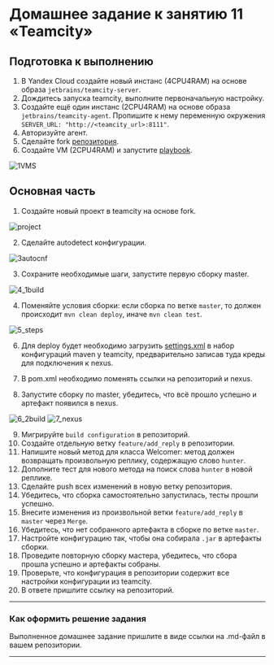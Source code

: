 # Домашнее задание к занятию 11 «Teamcity»

## Подготовка к выполнению

1. В Yandex Cloud создайте новый инстанс (4CPU4RAM) на основе образа `jetbrains/teamcity-server`.
2. Дождитесь запуска teamcity, выполните первоначальную настройку.
3. Создайте ещё один инстанс (2CPU4RAM) на основе образа `jetbrains/teamcity-agent`. Пропишите к нему переменную окружения `SERVER_URL: "http://<teamcity_url>:8111"`.
4. Авторизуйте агент.
5. Сделайте fork [репозитория](https://github.com/aragastmatb/example-teamcity).
6. Создайте VM (2CPU4RAM) и запустите [playbook](./infrastructure).

![1VMS](https://github.com/user-attachments/assets/d2a4a0a4-91cb-4844-bbbb-bcebe1371ac2)


## Основная часть

1. Создайте новый проект в teamcity на основе fork.

![project](https://github.com/user-attachments/assets/18bce7a7-897f-483a-b1b4-47b12d76fe79)

  
2. Сделайте autodetect конфигурации.

![3autocnf](https://github.com/user-attachments/assets/0a035e50-fa6c-43fa-82f7-e7edb151289c)


3. Сохраните необходимые шаги, запустите первую сборку master.

![4_1build](https://github.com/user-attachments/assets/a48c9a72-1bb4-413f-a92a-a925f3422961)


4. Поменяйте условия сборки: если сборка по ветке `master`, то должен происходит `mvn clean deploy`, иначе `mvn clean test`.

![5_steps](https://github.com/user-attachments/assets/fcce98b4-145e-4d8e-8074-23bd1d6ec0c2)

6. Для deploy будет необходимо загрузить [settings.xml](./teamcity/settings.xml) в набор конфигураций maven у teamcity, предварительно записав туда креды для подключения к nexus.

7. В pom.xml необходимо поменять ссылки на репозиторий и nexus.
8. Запустите сборку по master, убедитесь, что всё прошло успешно и артефакт появился в nexus.

![6_2build](https://github.com/user-attachments/assets/454dfb8b-ada3-4d09-b022-b6e3ec149752)
![7_nexus](https://github.com/user-attachments/assets/97dd7513-0115-4495-b200-e0ba9300e557)


9. Мигрируйте `build configuration` в репозиторий.
10. Создайте отдельную ветку `feature/add_reply` в репозитории.
11. Напишите новый метод для класса Welcomer: метод должен возвращать произвольную реплику, содержащую слово `hunter`.
12. Дополните тест для нового метода на поиск слова `hunter` в новой реплике.
13. Сделайте push всех изменений в новую ветку репозитория.
14. Убедитесь, что сборка самостоятельно запустилась, тесты прошли успешно.
15. Внесите изменения из произвольной ветки `feature/add_reply` в `master` через `Merge`.
16. Убедитесь, что нет собранного артефакта в сборке по ветке `master`.
17. Настройте конфигурацию так, чтобы она собирала `.jar` в артефакты сборки.
18. Проведите повторную сборку мастера, убедитесь, что сбора прошла успешно и артефакты собраны.
19. Проверьте, что конфигурация в репозитории содержит все настройки конфигурации из teamcity.
20. В ответе пришлите ссылку на репозиторий.

---

### Как оформить решение задания

Выполненное домашнее задание пришлите в виде ссылки на .md-файл в вашем репозитории.

---

